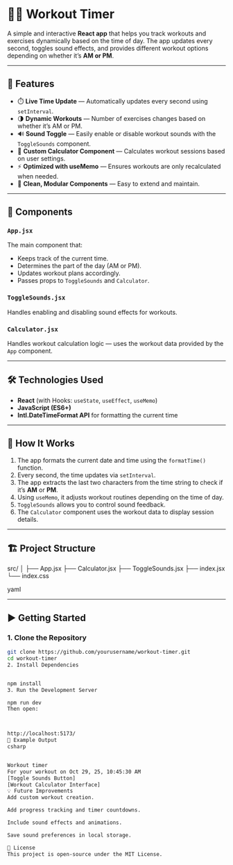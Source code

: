 # 🏋️‍♂️ Workout Timer

A simple and interactive **React app** that helps you track workouts and exercises dynamically based on the time of day. The app updates every second, toggles sound effects, and provides different workout options depending on whether it’s **AM or PM**.

---

## 🚀 Features

- ⏱️ **Live Time Update** — Automatically updates every second using `setInterval`.
- 🌗 **Dynamic Workouts** — Number of exercises changes based on whether it’s AM or PM.
- 🔊 **Sound Toggle** — Easily enable or disable workout sounds with the `ToggleSounds` component.
- 🧮 **Custom Calculator Component** — Calculates workout sessions based on user settings.
- ⚡ **Optimized with useMemo** — Ensures workouts are only recalculated when needed.
- 💅 **Clean, Modular Components** — Easy to extend and maintain.

---

## 🧩 Components

### `App.jsx`

The main component that:

- Keeps track of the current time.
- Determines the part of the day (AM or PM).
- Updates workout plans accordingly.
- Passes props to `ToggleSounds` and `Calculator`.

### `ToggleSounds.jsx`

Handles enabling and disabling sound effects for workouts.

### `Calculator.jsx`

Handles workout calculation logic — uses the workout data provided by the `App` component.

---

## 🛠️ Technologies Used

- **React** (with Hooks: `useState`, `useEffect`, `useMemo`)
- **JavaScript (ES6+)**
- **Intl.DateTimeFormat API** for formatting the current time

---

## 🧠 How It Works

1. The app formats the current date and time using the `formatTime()` function.
2. Every second, the time updates via `setInterval`.
3. The app extracts the last two characters from the time string to check if it’s **AM** or **PM**.
4. Using `useMemo`, it adjusts workout routines depending on the time of day.
5. `ToggleSounds` allows you to control sound feedback.
6. The `Calculator` component uses the workout data to display session details.

---

## 🏗️ Project Structure

src/
│
├── App.jsx
├── Calculator.jsx
├── ToggleSounds.jsx
├── index.jsx
└── index.css

yaml


---

## ▶️ Getting Started

### 1. Clone the Repository

```bash
git clone https://github.com/yourusername/workout-timer.git
cd workout-timer
2. Install Dependencies


npm install
3. Run the Development Server

npm run dev
Then open:



http://localhost:5173/
🧩 Example Output
csharp


Workout timer
For your workout on Oct 29, 25, 10:45:30 AM
[Toggle Sounds Button]
[Workout Calculator Interface]
💡 Future Improvements
Add custom workout creation.

Add progress tracking and timer countdowns.

Include sound effects and animations.

Save sound preferences in local storage.

📄 License
This project is open-source under the MIT License.
```
